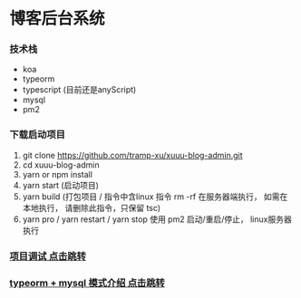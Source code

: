 # 博客后台系统

### 技术栈

- koa
- typeorm
- typescript (目前还是anyScript)
- mysql
- pm2

### 下载启动项目

1. git clone https://github.com/tramp-xu/xuuu-blog-admin.git
2. cd xuuu-blog-admin 
3. yarn or npm install
4. yarn start (启动项目)
5. yarn build (打包项目 / 指令中含linux 指令 rm -rf 在服务器端执行， 如需在本地执行， 请删除此指令，只保留 tsc)
6. yarn pro / yarn restart / yarn stop 使用 pm2 启动/重启/停止， linux服务器执行


### [项目调试 点击跳转](./docs/debugger.md)


### [typeorm + mysql 模式介绍 点击跳转](./docs/typeorm.md)
